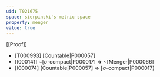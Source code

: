 ```yaml
---
uid: T021675
space: sierpinski's-metric-space
property: menger
value: true
---
```

[[Proof]]

* [T000993] [Countable|P000057]
* [I000141] ~[$\sigma$-compact|P000017] => ~[Menger|P000066]
* [I000074] [Countable|P000057] => [$\sigma$-compact|P000017]

